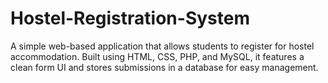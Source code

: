 # Hostel-Registration-System
A simple web-based application that allows students to register for hostel accommodation. Built using HTML, CSS, PHP, and MySQL, it features a clean form UI and stores submissions in a database for easy management.
